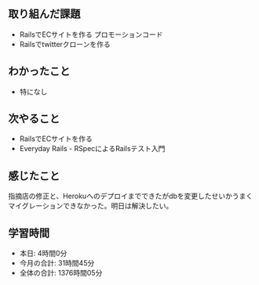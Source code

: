 ## 取り組んだ課題
- RailsでECサイトを作る プロモーションコード
- Railsでtwitterクローンを作る
## わかったこと
- 特になし
## 次やること
- RailsでECサイトを作る
- Everyday Rails - RSpecによるRailsテスト入門
## 感じたこと
指摘店の修正と、Herokuへのデプロイまでできたがdbを変更したせいかうまくマイグレーションできなかった。明日は解決したい。
## 学習時間
- 本日: 4時間0分
- 今月の合計: 31時間45分
- 全体の合計: 1376時間05分
